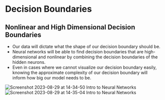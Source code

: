 # Decision Boundaries
## Nonlinear and High Dimensional Decision Boundaries
- Our data will dictate what the shape of our decision boundary should be.
-  Neural networks will be able to find decision boundaries that are high-dimensional and nonlinear by combining the decision boundaries of the hidden neurons.
-   Even in cases where we cannot visualize our decision boundary easily, knowing the approximate complexity of our decision boundary will inform how big our model needs to be.


![Screenshot 2023-08-29 at 14-34-50 Intro to Neural Networks](https://github.com/Ragdha-Elgaidi/Machine-Learning-Fundamentals/assets/76912120/67de28f1-e494-44c8-85e7-a0a159c019b9)
   ![Screenshot 2023-08-29 at 14-35-04 Intro to Neural Networks](https://github.com/Ragdha-Elgaidi/Machine-Learning-Fundamentals/assets/76912120/e2f28f27-690a-47c9-a19a-f556b1ff9b8b)
